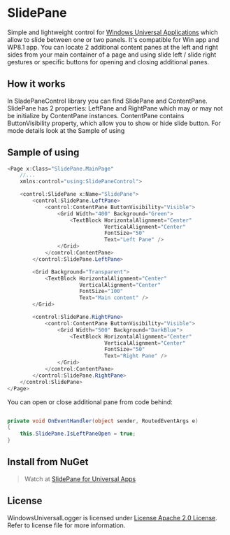 SlidePane
===

Simple and lightweight control for <a href="http://msdn.microsoft.com/en-us/library/windows/apps/dn609832.aspx" target="_blank">Windows Universal Applications</a> which allow to slide between one or two panels. It's compatible for Win app and WP8.1 app.
You can locate 2 additional content panes at the left and right sides from your main container of a page and using slide left / slide right gestures or specific buttons for opening and closing additional panes.

How it works
---
In SladePaneControl library you can find SlidePane and ContentPane.
SlidePane has 2 properties: LeftPane and RightPane which may or may not be initialize by ContentPane instances.
ContentPane contains ButtonVisibility property, which allow you to show or hide slide button.
For mode details look at the Sample of using

Sample of using
---
```c#
<Page x:Class="SlidePane.MainPage"
	//...
	xmlns:сontrol="using:SlidePaneControl">

    <сontrol:SlidePane x:Name="SlidePane">
        <сontrol:SlidePane.LeftPane>
            <сontrol:ContentPane ButtonVisibility="Visible">
                <Grid Width="400" Background="Green">
                    <TextBlock HorizontalAlignment="Center"
                               VerticalAlignment="Center"
                               FontSize="50"
                               Text="Left Pane" />
                </Grid>
            </сontrol:ContentPane>
        </сontrol:SlidePane.LeftPane>

        <Grid Background="Transparent">
            <TextBlock HorizontalAlignment="Center"
                       VerticalAlignment="Center"
                       FontSize="100"
                       Text="Main content" />
        </Grid>

        <сontrol:SlidePane.RightPane>
            <сontrol:ContentPane ButtonVisibility="Visible">
                <Grid Width="500" Background="DarkBlue">
                    <TextBlock HorizontalAlignment="Center"
                               VerticalAlignment="Center"
                               FontSize="50"
                               Text="Right Pane" />
                </Grid>
            </сontrol:ContentPane>
        </сontrol:SlidePane.RightPane>
    </сontrol:SlidePane>
</Page>

```
You can open or close additional pane from code behind:
```c#

private void OnEventHandler(object sender, RoutedEventArgs e)
{
	this.SlidePane.IsLeftPaneOpen = true;
}

```


Install from NuGet
---
> Watch at <a href="https://www.nuget.org/packages/SlidePane/" target="_blank">SlidePane for Universal Apps</a>

License
---
WindowsUniversalLogger is licensed under <a href="http://www.apache.org/licenses/LICENSE-2.0" target="_blank" >License Apache 2.0 License</a>. Refer to license file for more information.
